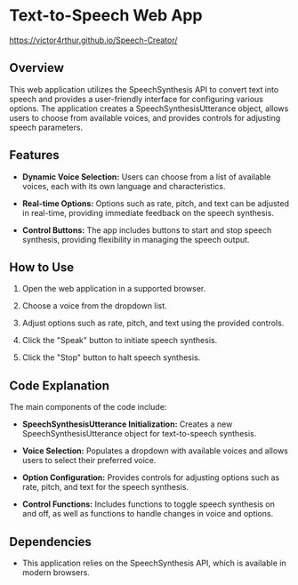# Text-to-Speech Web App
https://victor4rthur.github.io/Speech-Creator/

## Overview

This web application utilizes the SpeechSynthesis API to convert text into speech and provides a user-friendly interface for configuring various options. 
The application creates a SpeechSynthesisUtterance object, allows users to choose from available voices, and provides controls for adjusting speech parameters.

## Features

- **Dynamic Voice Selection:** Users can choose from a list of available voices, each with its own language and characteristics.

- **Real-time Options:** Options such as rate, pitch, and text can be adjusted in real-time, providing immediate feedback on the speech synthesis.

- **Control Buttons:** The app includes buttons to start and stop speech synthesis, providing flexibility in managing the speech output.

## How to Use

1. Open the web application in a supported browser.

2. Choose a voice from the dropdown list.

3. Adjust options such as rate, pitch, and text using the provided controls.

4. Click the "Speak" button to initiate speech synthesis.

5. Click the "Stop" button to halt speech synthesis.

## Code Explanation

The main components of the code include:

- **SpeechSynthesisUtterance Initialization:** Creates a new SpeechSynthesisUtterance object for text-to-speech synthesis.

- **Voice Selection:** Populates a dropdown with available voices and allows users to select their preferred voice.

- **Option Configuration:** Provides controls for adjusting options such as rate, pitch, and text for the speech synthesis.

- **Control Functions:** Includes functions to toggle speech synthesis on and off, as well as functions to handle changes in voice and options.

## Dependencies

- This application relies on the SpeechSynthesis API, which is available in modern browsers.
